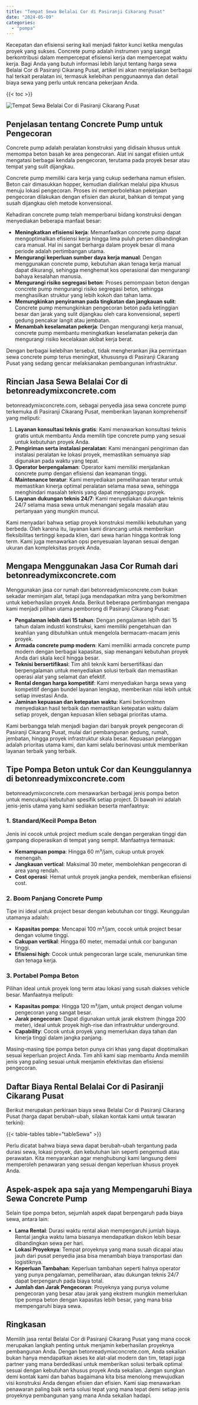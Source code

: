 ```yaml
---
title: "Tempat Sewa Belalai Cor di Pasiranji Cikarang Pusat"
date: "2024-05-09"
categories: 
  - "pompa"
---
```


Kecepatan dan efisiensi sering kali menjadi faktor kunci ketika mengulas proyek yang sukses. Concrete pump adalah instrumen yang sangat berkontribusi dalam mempercepat efisiensi kerja dan mempercepat waktu kerja. Bagi Anda yang butuh informasi lebih lanjut tentang harga sewa Belalai Cor di Pasiranji Cikarang Pusat, artikel ini akan menjelaskan berbagai hal terkait peralatan ini, termasuk kelebihan penggunaannya dan detail biaya sewa yang perlu untuk rencana pekerjaan Anda.

{{< toc >}}

![Tempat Sewa Belalai Cor di Pasiranji Cikarang Pusat](https://betoncor8.github.io/pump/concrete-pump%20(13).png)

## Penjelasan tentang Concrete Pump untuk Pengecoran

Concrete pump adalah peralatan konstruksi yang didisain khusus untuk memompa beton basah ke area pengecoran. Alat ini sangat efisien untuk mengatasi berbagai kendala pengecoran, terutama pada proyek besar atau tempat yang sulit dijangkau.

Concrete pump memiliki cara kerja yang cukup sederhana namun efisien. Beton cair dimasukkan hopper, kemudian dialirkan melalui pipa khusus menuju lokasi pengecoran. Proses ini memperbolehkan pekerjaan pengecoran dilakukan dengan efisien dan akurat, bahkan di tempat yang susah dijangkau oleh metode konvensional.

Kehadiran concrete pump telah memperbarui bidang konstruksi dengan menyediakan beberapa manfaat besar:

- **Meningkatkan efisiensi kerja**: Memanfaatkan concrete pump dapat mengoptimalkan efisiensi kerja hingga lima puluh persen dibandingkan cara manual. Hal ini sangat berharga dalam proyek besar di mana periode adalah pertimbangan utama.
- **Mengurangi keperluan sumber daya kerja manual**: Dengan menggunakan concrete pump, kebutuhan akan tenaga kerja manual dapat dikurangi, sehingga menghemat kos operasional dan mengurangi bahaya kesalahan manusia.
- **Mengurangi risiko segregasi beton**: Proses pemompaan beton dengan concrete pump mengurangi risiko segregasi beton, sehingga menghasilkan struktur yang lebih kokoh dan tahan lama.
- **Memungkinkan penyiraman pada tingkatan dan jangkauan sulit**: Concrete pump memungkinkan pengecoran beton pada ketinggian besar dan jarak yang sulit dijangkau oleh cara konvensional, seperti gedung pencakar langit atau jembatan.
- **Menambah keselamatan pekerja**: Dengan mengurangi kerja manual, concrete pump membantu meningkatkan keselamatan pekerja dan mengurangi risiko kecelakaan akibat kerja berat.

Dengan berbagai kelebihan tersebut, tidak mengherankan jika permintaan sewa concrete pump terus meningkat, khususnya di Pasiranji Cikarang Pusat yang sedang gencar melaksanakan pembangunan infrastruktur.

## Rincian Jasa Sewa Belalai Cor di betonreadymixconcrete.com

betonreadymixconcrete.com, sebagai penyedia jasa sewa concrete pump terkemuka di Pasiranji Cikarang Pusat, memberikan layanan komprehensif yang meliputi:

1. **Layanan konsultasi teknis gratis**: Kami menawarkan konsultasi teknis gratis untuk membantu Anda memilih tipe concrete pump yang sesuai untuk kebutuhan proyek Anda.
2. **Pengiriman serta instalasi peralatan**: Kami menangani pengiriman dan instalasi peralatan ke lokasi proyek, memastikan semuanya siap digunakan pada waktu yang tepat.
3. **Operator berpengalaman**: Operator kami memiliki menjalankan concrete pump dengan efisiensi dan keamanan tinggi.
4. **Maintenance teratur**: Kami menyediakan pemeliharaan teratur untuk memastikan kinerja optimal peralatan selama masa sewa, sehingga menghindari masalah teknis yang dapat mengganggu proyek.
5. **Layanan dukungan teknis 24/7**: Kami menyediakan dukungan teknis 24/7 selama masa sewa untuk menangani segala masalah atau pertanyaan yang mungkin muncul.

Kami menyadari bahwa setiap proyek konstruksi memiliki kebutuhan yang berbeda. Oleh karena itu, layanan kami dirancang untuk memberikan fleksibilitas tertinggi kepada klien, dari sewa harian hingga kontrak long term. Kami juga menawarkan opsi penyesuaian layanan sesuai dengan ukuran dan kompleksitas proyek Anda.

## Mengapa Menggunakan Jasa Cor Rumah dari betonreadymixconcrete.com

Menggunakan jasa cor rumah dari betonreadymixconcrete.com bukan sekadar meminjam alat, tetapi juga mendapatkan mitra yang berkomitmen untuk keberhasilan proyek Anda. Berikut beberapa pertimbangan mengapa kami menjadi pilihan utama pemborong di Pasiranji Cikarang Pusat:

- **Pengalaman lebih dari 15 tahun**: Dengan pengalaman lebih dari 15 tahun dalam industri konstruksi, kami memiliki pengetahuan dan keahlian yang dibutuhkan untuk mengelola bermacam-macam jenis proyek.
- **Armada concrete pump modern**: Kami memiliki armada concrete pump modern dengan berbagai kapasitas, siap menangani kebutuhan proyek Anda dari skala kecil hingga besar.
- **Teknisi bersertifikasi**: Tim ahli teknik kami bersertifikasi dan berpengalaman untuk menyediakan solusi terbaik dan memastikan operasi alat yang selamat dan efektif.
- **Rental dengan harga kompetitif**: Kami menyediakan harga sewa yang kompetitif dengan bundel layanan lengkap, memberikan nilai lebih untuk setiap investasi Anda.
- **Jaminan kepuasan dan ketepatan waktu**: Kami berkomitmen menyediakan hasil terbaik dan memastikan ketepatan waktu dalam setiap proyek, dengan kepuasan klien sebagai prioritas utama.

Kami berbangga telah menjadi bagian dari banyak proyek pengecoran di Pasiranji Cikarang Pusat, mulai dari pembangunan gedung, rumah, jembatan, hingga proyek infrastruktur skala besar. Kepuasan pelanggan adalah prioritas utama kami, dan kami selalu berinovasi untuk memberikan layanan terbaik yang terbaik.

## Tipe Pompa Beton untuk Cor dan Keunggulannya di betonreadymixconcrete.com

betonreadymixconcrete.com menawarkan berbagai jenis pompa beton untuk mencukupi kebutuhan spesifik setiap project. Di bawah ini adalah jenis-jenis utama yang kami sediakan beserta manfaatnya:

### 1\. Standard/Kecil Pompa Beton

Jenis ini cocok untuk project medium scale dengan pergerakan tinggi dan gampang dioperasikan di tempat yang sempit. Manfaatnya termasuk:

- **Kemampuan pompa**: Hingga 60 m³/jam, cukup untuk proyek menengah.
- **Jangkauan vertical**: Maksimal 30 meter, membolehkan pengecoran di area yang rendah.
- **Cost operasi**: Hemat untuk proyek jangka pendek, memberikan efisiensi cost.

### 2\. Boom Panjang Concrete Pump

Tipe ini ideal untuk project besar dengan kebutuhan cor tinggi. Keunggulan utamanya adalah:

- **Kapasitas pompa**: Mencapai 100 m³/jam, cocok untuk project besar dengan volume tinggi.
- **Cakupan vertikal**: Hingga 60 meter, memadai untuk cor bangunan tinggi.
- **Efisiensi high**: Cocok untuk pengecoran large scale, menurunkan time dan tenaga kerja.

### 3\. Portabel Pompa Beton

Pilihan ideal untuk proyek long term atau lokasi yang susah diakses vehicle besar. Manfaatnya meliputi:

- **Kapasitas pompa**: Hingga 120 m³/jam, untuk project dengan volume pengecoran yang sangat besar.
- **Jarak pengecoran**: Dapat digunakan untuk jarak ekstrem (hingga 200 meter), ideal untuk proyek high-rise dan infrastruktur underground.
- **Capability**: Cocok untuk proyek yang memerlukan daya tahan dan kinerja tinggi dalam jangka panjang.

Masing-masing tipe pompa beton punya ciri khas yang dapat dioptimalkan sesuai keperluan project Anda. Tim ahli kami siap membantu Anda memilih jenis yang paling sesuai untuk menjamin efektivitas dan efisiensi pengecoran.

## Daftar Biaya Rental Belalai Cor di Pasiranji Cikarang Pusat

Berikut merupakan perkiraan biaya sewa Belalai Cor di Pasiranji Cikarang Pusat (harga dapat berubah-ubah, silakan kontak kami untuk tawaran terkini):

{{< table-tables table="tableSewa" >}}

Perlu dicatat bahwa biaya sewa dapat berubah-ubah tergantung pada durasi sewa, lokasi proyek, dan kebutuhan lain seperti pengemudi atau perawatan. Kita menyarankan agar menghubungi kami langsung demi memperoleh penawaran yang sesuai dengan keperluan khusus proyek Anda.

## Aspek-aspek apa saja yang Mempengaruhi Biaya Sewa Concrete Pump

Selain tipe pompa beton, sejumlah aspek dapat berpengaruh pada biaya sewa, antara lain:

- **Lama Rental**: Durasi waktu rental akan mempengaruhi jumlah biaya. Rental jangka waktu lama biasanya mendapatkan diskon lebih besar dibandingkan sewa per hari.
- **Lokasi Proyeknya**: Tempat proyeknya yang mana susah dicapai atau jauh dari pusat penyedia jasa bisa menambah biaya transportasi dan logistiknya.
- **Keperluan Tambahan**: Keperluan tambahan seperti halnya operator yang punya pengalaman, pemeliharaan, atau dukungan teknis 24/7 dapat berpengaruh pada biaya total.
- **Jumlah dan Jarak Pengecoran**: Proyeknya yang punya volume pengecoran yang besar atau jarak yang ekstrem mungkin memerlukan tipe pompa beton dengan kapasitas lebih besar, yang mana bisa mempengaruhi biaya sewa.

## Ringkasan

Memilih jasa rental Belalai Cor di Pasiranji Cikarang Pusat yang mana cocok merupakan langkah penting untuk menjamin keberhasilan proyeknya pembangunan Anda. Dengan betonreadymixconcrete.com, Anda sekalian bukan hanya mendapatkan akses ke alat-alat modern dan tim, tetapi juga partner yang mana berdedikasi untuk memberikan solusi terbaik optimal sesuai dengan kebutuhan khusus proyek Anda sekalian. Jangan sungkan demi kontak kami dan bahas bagaimana kita bisa menolong mewujudkan visi konstruksi Anda dengan efisien dan efisien. Kami siap menawarkan penawaran paling baik serta solusi tepat yang mana tepat demi setiap jenis proyeknya pembangunan yang mana Anda sekalian hadapi.
